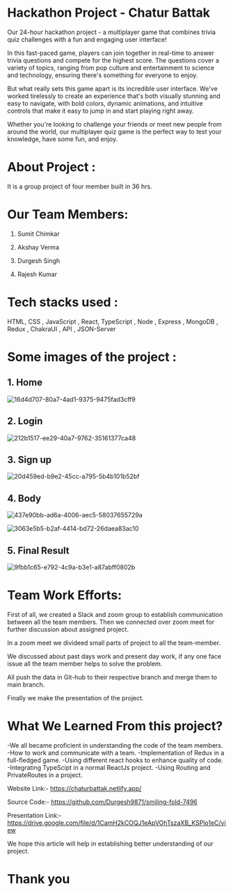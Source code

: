 
# Hackathon Project - Chatur Battak

Our 24-hour hackathon project - a multiplayer game that combines trivia quiz challenges with a fun and engaging user interface!

In this fast-paced game, players can join together in real-time to answer trivia questions and compete for the highest score. The questions cover a variety of topics, ranging from pop culture and entertainment to science and technology, ensuring there's something for everyone to enjoy.

But what really sets this game apart is its incredible user interface. We've worked tirelessly to create an experience that's both visually stunning and easy to navigate, with bold colors, dynamic animations, and intuitive controls that make it easy to jump in and start playing right away.

Whether you're looking to challenge your friends or meet new people from around the world, our multiplayer quiz game is the perfect way to test your knowledge, have some fun, and enjoy.




# About Project :
It is a group project of four member built in 36 hrs.


# Our Team Members:

1. Sumit Chimkar

2. Akshay Verma

3. Durgesh Singh

4. Rajesh Kumar


# Tech stacks used :

HTML, CSS , JavaScript , React, TypeScript , Node , Express , MongoDB , Redux , ChakraUI , API , JSON-Server



# Some images of the project :

## 1. Home
 
![16d4d707-80a7-4ad1-9375-9475fad3cff9](https://user-images.githubusercontent.com/112768622/222920519-40d00abf-0174-4c1c-81c5-6076a12fcc6c.jpg)



## 2. Login
![212b1517-ee29-40a7-9762-35161377ca48](https://user-images.githubusercontent.com/112768622/222920465-04bf293c-e09a-4a57-99d3-e4d8ab23ba2e.jpg)


## 3. Sign up


![20d459ed-b9e2-45cc-a795-5b4b101b52bf](https://user-images.githubusercontent.com/112768622/222920364-25b10b96-fc4e-4359-9bae-8d64bd73f3b5.jpg)
## 4. Body


![437e90bb-ad6a-4006-aec5-58037655729a](https://user-images.githubusercontent.com/112768622/222920339-60afb287-1a9e-4b03-bf32-db184a546a0a.jpg)

![3063e5b5-b2af-4414-bd72-26daea83ac10](https://user-images.githubusercontent.com/112768622/222920388-4e9c45a7-ec6f-4d27-a06a-f9bca6a2e95c.jpg)


## 5. Final Result


![9fbb1c65-e792-4c9a-b3e1-a87abff0802b](https://user-images.githubusercontent.com/112768622/222920410-5f5b5417-c324-4f4f-b166-355f53014c3c.jpg)









# Team Work Efforts:

First of all, we created a Slack and zoom group to establish communication between all the team members. 
Then we connected over zoom meet for further discussion about assigned project.

In a zoom meet we divideed small parts of project to all the team-member.

We discussed about past days work and present day work, if any one face issue all the team member helps to solve the problem.

All push the data in Git-hub to their respective branch and merge them to main branch.

Finally we make the presentation of the project.


# What We Learned From this project?

-We all became proficient in understanding the code of the team members.
-How to work and communicate with a team.
-Implementation of Redux in a full-fledged game.
-Using different react hooks to enhance quality of code.
-Integrating TypeScipt in a normal ReactJs project.
-Using Routing and PrivateRoutes in a project.


Website Link:- https://chaturbattak.netlify.app/

Source Code:- https://github.com/Durgesh9871/smiling-fold-7496

Presentation Link:- https://drive.google.com/file/d/1CamH2kCOQJ1eApVOhTszaXB_KSPlo1eC/view

We hope this article will help in establishing better understanding of our project.

# Thank you
